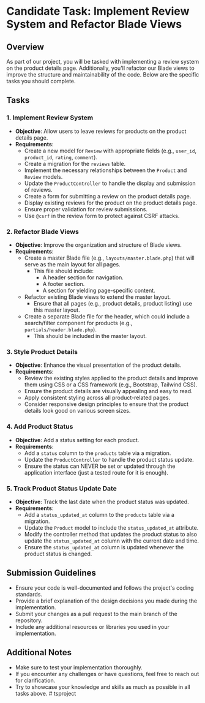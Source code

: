 # Candidate Task: Implement Review System and Refactor Blade Views

## Overview

As part of our project, you will be tasked with implementing a review system on the product details page. Additionally, you'll refactor our Blade views to improve the structure and maintainability of the code. Below are the specific tasks you should complete.

## Tasks

### 1. Implement Review System

-   **Objective**: Allow users to leave reviews for products on the product details page.
-   **Requirements**:
    -   Create a new model for `Review` with appropriate fields (e.g., `user_id`, `product_id`, `rating`, `comment`).
    -   Create a migration for the `reviews` table.
    -   Implement the necessary relationships between the `Product` and `Review` models.
    -   Update the `ProductController` to handle the display and submission of reviews.
    -   Create a form for submitting a review on the product details page.
    -   Display existing reviews for the product on the product details page.
    -   Ensure proper validation for review submissions.
    -   Use `@csrf` in the review form to protect against CSRF attacks.

### 2. Refactor Blade Views

-   **Objective**: Improve the organization and structure of Blade views.
-   **Requirements**:
    -   Create a master Blade file (e.g., `layouts/master.blade.php`) that will serve as the main layout for all pages.
        -   This file should include:
            -   A header section for navigation.
            -   A footer section.
            -   A section for yielding page-specific content.
    -   Refactor existing Blade views to extend the master layout.
        -   Ensure that all pages (e.g., product details, product listing) use this master layout.
    -   Create a separate Blade file for the header, which could include a search/filter component for products (e.g., `partials/header.blade.php`).
        -   This should be included in the master layout.

### 3. Style Product Details

-   **Objective**: Enhance the visual presentation of the product details.
-   **Requirements**:
    -   Review the existing styles applied to the product details and improve them using CSS or a CSS framework (e.g., Bootstrap, Tailwind CSS).
    -   Ensure the product details are visually appealing and easy to read.
    -   Apply consistent styling across all product-related pages.
    -   Consider responsive design principles to ensure that the product details look good on various screen sizes.

### 4. Add Product Status

-   **Objective**: Add a status setting for each product.
-   **Requirements**:
    -   Add a `status` column to the `products` table via a migration.
    -   Update the `ProductController` to handle the product status update.
    -   Ensure the status can NEVER be set or updated through the application interface (just a tested route for it is enough).

### 5. Track Product Status Update Date

-   **Objective**: Track the last date when the product status was updated.
-   **Requirements**:
    -   Add a `status_updated_at` column to the `products` table via a migration.
    -   Update the `Product` model to include the `status_updated_at` attribute.
    -   Modify the controller method that updates the product status to also update the `status_updated_at` column with the current date and time.
    -   Ensure the `status_updated_at` column is updated whenever the product status is changed.

## Submission Guidelines

-   Ensure your code is well-documented and follows the project's coding standards.
-   Provide a brief explanation of the design decisions you made during the implementation.
-   Submit your changes as a pull request to the main branch of the repository.
-   Include any additional resources or libraries you used in your implementation.

## Additional Notes

-   Make sure to test your implementation thoroughly.
-   If you encounter any challenges or have questions, feel free to reach out for clarification.
-   Try to showcase your knowledge and skills as much as possible in all tasks above.
#   t s p r o j e c t  
 